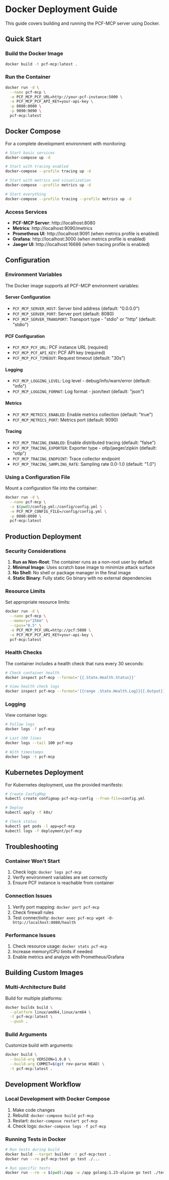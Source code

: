 # Docker Deployment Guide

This guide covers building and running the PCF-MCP server using Docker.

## Quick Start

### Build the Docker Image

```bash
docker build -t pcf-mcp:latest .
```

### Run the Container

```bash
docker run -d \
  --name pcf-mcp \
  -e PCF_MCP_PCF_URL=http://your-pcf-instance:5000 \
  -e PCF_MCP_PCF_API_KEY=your-api-key \
  -p 8080:8080 \
  -p 9090:9090 \
  pcf-mcp:latest
```

## Docker Compose

For a complete development environment with monitoring:

```bash
# Start basic services
docker-compose up -d

# Start with tracing enabled
docker-compose --profile tracing up -d

# Start with metrics and visualization
docker-compose --profile metrics up -d

# Start everything
docker-compose --profile tracing --profile metrics up -d
```

### Access Services

- **PCF-MCP Server**: http://localhost:8080
- **Metrics**: http://localhost:9090/metrics
- **Prometheus UI**: http://localhost:9091 (when metrics profile is enabled)
- **Grafana**: http://localhost:3000 (when metrics profile is enabled)
- **Jaeger UI**: http://localhost:16686 (when tracing profile is enabled)

## Configuration

### Environment Variables

The Docker image supports all PCF-MCP environment variables:

#### Server Configuration
- `PCF_MCP_SERVER_HOST`: Server bind address (default: "0.0.0.0")
- `PCF_MCP_SERVER_PORT`: Server port (default: 8080)
- `PCF_MCP_SERVER_TRANSPORT`: Transport type - "stdio" or "http" (default: "stdio")

#### PCF Configuration
- `PCF_MCP_PCF_URL`: PCF instance URL (required)
- `PCF_MCP_PCF_API_KEY`: PCF API key (required)
- `PCF_MCP_PCF_TIMEOUT`: Request timeout (default: "30s")

#### Logging
- `PCF_MCP_LOGGING_LEVEL`: Log level - debug/info/warn/error (default: "info")
- `PCF_MCP_LOGGING_FORMAT`: Log format - json/text (default: "json")

#### Metrics
- `PCF_MCP_METRICS_ENABLED`: Enable metrics collection (default: "true")
- `PCF_MCP_METRICS_PORT`: Metrics port (default: 9090)

#### Tracing
- `PCF_MCP_TRACING_ENABLED`: Enable distributed tracing (default: "false")
- `PCF_MCP_TRACING_EXPORTER`: Exporter type - otlp/jaeger/zipkin (default: "otlp")
- `PCF_MCP_TRACING_ENDPOINT`: Trace collector endpoint
- `PCF_MCP_TRACING_SAMPLING_RATE`: Sampling rate 0.0-1.0 (default: "1.0")

### Using a Configuration File

Mount a configuration file into the container:

```bash
docker run -d \
  --name pcf-mcp \
  -v $(pwd)/config.yml:/config/config.yml \
  -e PCF_MCP_CONFIG_FILE=/config/config.yml \
  -p 8080:8080 \
  pcf-mcp:latest
```

## Production Deployment

### Security Considerations

1. **Run as Non-Root**: The container runs as a non-root user by default
2. **Minimal Image**: Uses scratch base image to minimize attack surface
3. **No Shell**: No shell or package manager in the final image
4. **Static Binary**: Fully static Go binary with no external dependencies

### Resource Limits

Set appropriate resource limits:

```bash
docker run -d \
  --name pcf-mcp \
  --memory="256m" \
  --cpus="0.5" \
  -e PCF_MCP_PCF_URL=http://pcf:5000 \
  -e PCF_MCP_PCF_API_KEY=your-api-key \
  pcf-mcp:latest
```

### Health Checks

The container includes a health check that runs every 30 seconds:

```bash
# Check container health
docker inspect pcf-mcp --format='{{.State.Health.Status}}'

# View health check logs
docker inspect pcf-mcp --format='{{range .State.Health.Log}}{{.Output}}{{end}}'
```

### Logging

View container logs:

```bash
# Follow logs
docker logs -f pcf-mcp

# Last 100 lines
docker logs --tail 100 pcf-mcp

# With timestamps
docker logs -t pcf-mcp
```

## Kubernetes Deployment

For Kubernetes deployment, use the provided manifests:

```bash
# Create ConfigMap
kubectl create configmap pcf-mcp-config --from-file=config.yml

# Deploy
kubectl apply -f k8s/

# Check status
kubectl get pods -l app=pcf-mcp
kubectl logs -f deployment/pcf-mcp
```

## Troubleshooting

### Container Won't Start

1. Check logs: `docker logs pcf-mcp`
2. Verify environment variables are set correctly
3. Ensure PCF instance is reachable from container

### Connection Issues

1. Verify port mapping: `docker port pcf-mcp`
2. Check firewall rules
3. Test connectivity: `docker exec pcf-mcp wget -O- http://localhost:8080/health`

### Performance Issues

1. Check resource usage: `docker stats pcf-mcp`
2. Increase memory/CPU limits if needed
3. Enable metrics and analyze with Prometheus/Grafana

## Building Custom Images

### Multi-Architecture Build

Build for multiple platforms:

```bash
docker buildx build \
  --platform linux/amd64,linux/arm64 \
  -t pcf-mcp:latest \
  --push .
```

### Build Arguments

Customize build with arguments:

```bash
docker build \
  --build-arg VERSION=1.0.0 \
  --build-arg COMMIT=$(git rev-parse HEAD) \
  -t pcf-mcp:latest .
```

## Development Workflow

### Local Development with Docker Compose

1. Make code changes
2. Rebuild: `docker-compose build pcf-mcp`
3. Restart: `docker-compose restart pcf-mcp`
4. Check logs: `docker-compose logs -f pcf-mcp`

### Running Tests in Docker

```bash
# Run tests during build
docker build --target builder -t pcf-mcp:test .
docker run --rm pcf-mcp:test go test ./...

# Run specific tests
docker run --rm -v $(pwd):/app -w /app golang:1.23-alpine go test ./tests/...
```
